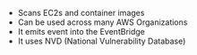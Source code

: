 

- Scans EC2s and container images
- Can be used across many AWS Organizations
- It emits event into the EventBridge
- It uses NVD \(National Vulnerability Database\)

